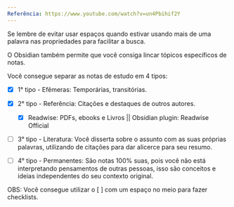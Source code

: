 ```yaml
---
Referência: https://www.youtube.com/watch?v=un4Pbihif2Y
---
```

Se lembre de evitar usar espaços quando estivar usando mais de uma palavra nas propriedades para facilitar a busca.

O Obsidian também permite que você consiga lincar tópicos específicos de notas.

Você consegue separar as notas de estudo em 4 tipos:

- [x] 1° tipo - Efêmeras: Temporárias, transitórias.
- [x] 2° tipo - Referência:  Citações e destaques de outros autores.
	- [x] Readwise: PDFs, ebooks e Livros || Obsidian plugin: Readwise Official
- [ ] 3° tipo - Literatura: Você disserta sobre o assunto com as suas próprias palavras, utilizando de citações para dar alicerce para seu resumo.
- [ ] 4° tipo - Permanentes: São notas 100% suas, pois você não está interpretando pensamentos de outras pessoas, isso são conceitos e ideias independentes do seu contexto original.


OBS: Você consegue utilizar o [ ] com um espaço no meio para fazer checklists.